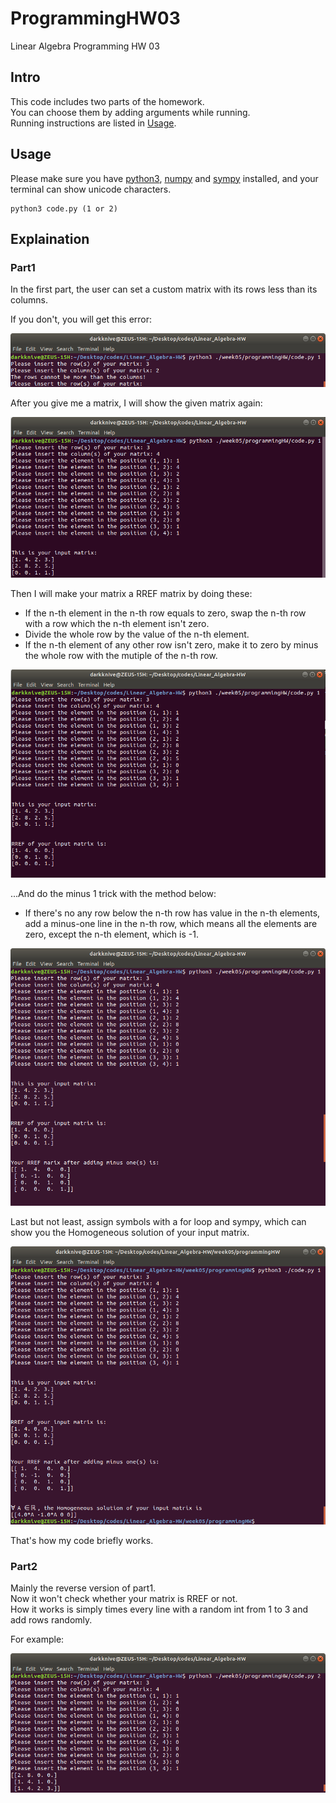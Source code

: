 # ProgrammingHW03

Linear Algebra Programming HW 03

## Intro

This code includes two parts of the homework.  
You can choose them by adding arguments while running.  
Running instructions are listed in [Usage](https://github.com/dark9ive/Linear_Algebra-HW/tree/master/week05/programmingHW#Usage).

## Usage

Please make sure you have [python3](https://wiki.python.org/moin/BeginnersGuide/Download), [numpy](https://www.scipy.org/install.html) and [sympy](https://github.com/sympy/sympy/releases) installed, and your terminal can show unicode characters.

```
python3 code.py (1 or 2)
```

## Explaination

### Part1

In the first part, the user can set a custom matrix with its rows less than its columns.  
  
If you don't, you will get this error:  
  
<img id="error1" src="https://github.com/dark9ive/Linear_Algebra-HW/blob/master/week05/programmingHW/pics/screenshot_error1.png">
  
After you give me a matrix, I will show the given matrix again:
  
<img id="step1" src="https://github.com/dark9ive/Linear_Algebra-HW/blob/master/week05/programmingHW/pics/step1.png">
  
Then I will make your matrix a RREF matrix by doing these:
 - If the n-th element in the n-th row equals to zero, swap the n-th row with a row which the n-th element isn't zero.
 - Divide the whole row by the value of the n-th element.
 - If the n-th element of any other row isn't zero, make it to zero by minus the whole row with the mutiple of the n-th row.
  
<img id="step2" src="https://github.com/dark9ive/Linear_Algebra-HW/blob/master/week05/programmingHW/pics/step2.png">
  
...And do the minus 1 trick with the method below:
 - If there's no any row below the n-th row has value in the n-th elements, add a minus-one line in the n-th row, which means all the elements are zero, except the n-th element, which is -1.
  
<img id="step3" src="https://github.com/dark9ive/Linear_Algebra-HW/blob/master/week05/programmingHW/pics/step3.png">
  
Last but not least, assign symbols with a for loop and sympy, which can show you the Homogeneous solution of your input matrix.  
  
<img id="success1" src="https://github.com/dark9ive/Linear_Algebra-HW/blob/master/week05/programmingHW/pics/success1.png">
  
That's how my code briefly works.

### Part2

Mainly the reverse version of part1.  
Now it won't check whether your matrix is RREF or not.  
How it works is simply times every line with a random int from 1 to 3 and add rows randomly.  
  
For example:
  
<img id="success2" src="https://github.com/dark9ive/Linear_Algebra-HW/blob/master/week05/programmingHW/pics/success2.png">

